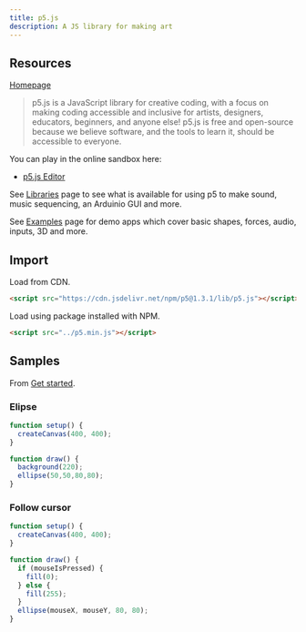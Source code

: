 ```yaml
---
title: p5.js
description: A JS library for making art
---
```



## Resources

[Homepage](https://p5js.org/)

> p5.js is a JavaScript library for creative coding, with a focus on making coding accessible and inclusive for artists, designers, educators, beginners, and anyone else! p5.js is free and open-source because we believe software, and the tools to learn it, should be accessible to everyone.

You can play in the online sandbox here:

- [p5.js Editor](https://editor.p5js.org/)

See [Libraries](https://p5js.org/libraries/) page to see what is available for using p5 to make sound, music sequencing, an Arduinio GUI and more.

See [Examples](https://p5js.org/examples/) page for demo apps which cover basic shapes, forces, audio, inputs, 3D and more.


## Import

Load from CDN.

```html
<script src="https://cdn.jsdelivr.net/npm/p5@1.3.1/lib/p5.js"></script>
```

Load using package installed with NPM.

```html
<script src="../p5.min.js"></script>
```


## Samples

From [Get started](https://p5js.org/get-started/).

### Elipse

```javascript
function setup() {
  createCanvas(400, 400);
}

function draw() {
  background(220);
  ellipse(50,50,80,80);
}
```

### Follow cursor

```javascript
function setup() {
  createCanvas(400, 400);
}

function draw() {
  if (mouseIsPressed) {
    fill(0);
  } else {
    fill(255);
  }
  ellipse(mouseX, mouseY, 80, 80);
}
```
